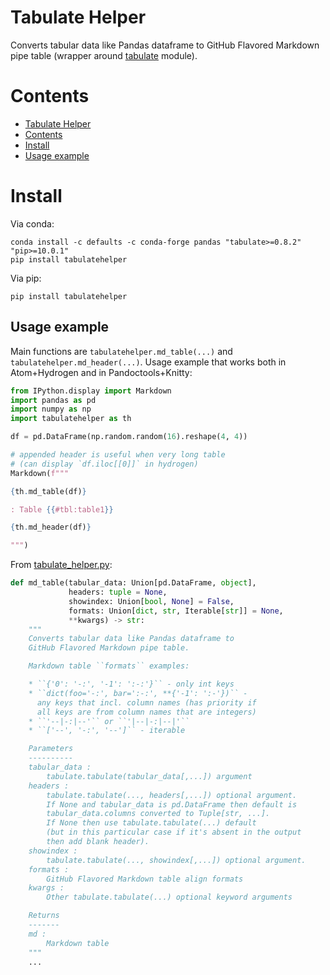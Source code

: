 # Tabulate Helper

Converts tabular data like Pandas dataframe to GitHub Flavored Markdown pipe table (wrapper around [tabulate](https://pypi.org/project/tabulate/) module).


# Contents

* [Tabulate Helper](#tabulate-helper)
* [Contents](#contents)
* [Install](#install)
* [Usage example](#usage-example)


# Install

Via conda:

```
conda install -c defaults -c conda-forge pandas "tabulate>=0.8.2" "pip>=10.0.1"
pip install tabulatehelper
```

Via pip:

```
pip install tabulatehelper
```


## Usage example

Main functions are `tabulatehelper.md_table(...)` and `tabulatehelper.md_header(...)`. Usage example that works both in Atom+Hydrogen and in Pandoctools+Knitty:

```py
from IPython.display import Markdown
import pandas as pd
import numpy as np
import tabulatehelper as th

df = pd.DataFrame(np.random.random(16).reshape(4, 4))

# appended header is useful when very long table
# (can display `df.iloc[[0]]` in hydrogen)
Markdown(f"""

{th.md_table(df)}

: Table {{#tbl:table1}}

{th.md_header(df)}

""")
```

From [tabulate_helper.py](https://github.com/kiwi0fruit/tabulatehelper/tree/master/tabulatehelper/tabulate_helper.py):

```py
def md_table(tabular_data: Union[pd.DataFrame, object],
             headers: tuple = None,
             showindex: Union[bool, None] = False,
             formats: Union[dict, str, Iterable[str]] = None,
             **kwargs) -> str:
    """
    Converts tabular data like Pandas dataframe to
    GitHub Flavored Markdown pipe table.

    Markdown table ``formats`` examples:

    * ``{'0': '-:', '-1': ':-:'}`` - only int keys
    * ``dict(foo='-:', bar=':-:', **{'-1': ':-'})`` -
      any keys that incl. column names (has priority if
      all keys are from column names that are integers)
    * ``'--|-:|--'`` or ``'|--|-:|--|'``
    * ``['--', '-:', '--']`` - iterable

    Parameters
    ----------
    tabular_data :
        tabulate.tabulate(tabular_data[,...]) argument
    headers :
        tabulate.tabulate(..., headers[,...]) optional argument.
        If None and tabular_data is pd.DataFrame then default is
        tabular_data.columns converted to Tuple[str, ...].
        If None then use tabulate.tabulate(...) default
        (but in this particular case if it's absent in the output
        then add blank header).
    showindex :
        tabulate.tabulate(..., showindex[,...]) optional argument.
    formats :
        GitHub Flavored Markdown table align formats
    kwargs :
        Other tabulate.tabulate(...) optional keyword arguments

    Returns
    -------
    md :
        Markdown table
    """
    ...
```
